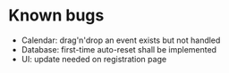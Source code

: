 # Known bugs
- Calendar: drag'n'drop an event exists but not handled
- Database: first-time auto-reset shall be implemented
- UI: update needed on registration page